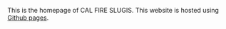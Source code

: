 This is the homepage of CAL FIRE SLUGIS. This website is hosted using [Github pages](https://pages.github.com/). 
